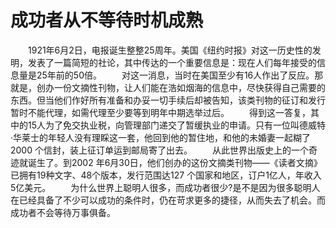 # 成功者从不等待时机成熟
　　1921年6月2日，电报诞生整整25周年。美国《纽约时报》对这一历史性的发明，发表了一篇简短的社论，其中传达的一个重要信息是：现在人们每年接受的信息量是25年前的50倍。 
　　对这一消息，当时在美国至少有16人作出了反应。那就是，创办一份文摘性刊物，让人们能在浩如烟海的信息中，尽快获得自己需要的东西。但当他们作好所有准备和办妥一切手续后却被告知，该类刊物的征订和发行暂时不能代理，如需代理至少要等到明年中期选举过后。 
　　得到这一答复，其中的15人为了免交执业税，向管理部门递交了暂缓执业的申请。只有一位叫德威特·华莱士的年轻人没有理睬这一套，他回到他的暂住地，和他的未婚妻一起糊了2000 个信封，装上征订单运到邮局寄了出去。 
　　从此世界出版史上的一个奇迹就诞生了。到2002 年6月30日，他们创办的这份文摘类刊物——《读者文摘》已拥有19种文字、48个版本，发行范围达127 个国家和地区，订户1亿人，年收入5亿美元。 
　　为什么世界上聪明人很多，而成功者很少?是不是因为很多聪明人在已经具备了不少可以成功的条件时，仍在苛求更多的捷径，从而失去了机会。而成功者不会等待万事俱备。
 